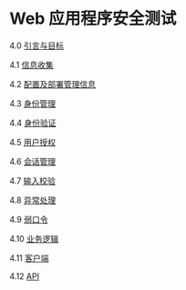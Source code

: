 # Web 应用程序安全测试

4.0 [引言与目标](00-引言与目标/README.md)

4.1 [信息收集](01-Information_Gathering/README.md)

4.2 [配置及部署管理信息](02-配置及部署管理信息/README.md)

4.3 [身份管理](03-身份管理/README.md)

4.4 [身份验证](04-身份验证/README.md)

4.5 [用户授权](05-用户授权/README.md)

4.6 [会话管理](06-会话管理/README.md)

4.7 [输入校验](07-输入校验/README.md)

4.8 [异常处理](08-异常处理/README.md)

4.9 [弱口令](09-弱口令/README.md)

4.10 [业务逻辑](10-业务逻辑/README.md)

4.11 [客户端](11-客户端/README.md)

4.12 [API](12-API/README.md)

